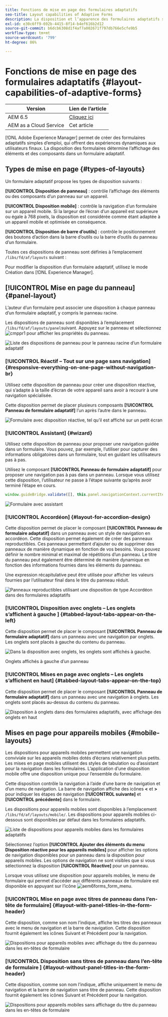 ```yaml
---
title: Fonctions de mise en page des formulaires adaptatifs
seo-title: Layout capabilities of Adaptive Forms
description: La disposition et l’apparence des formulaires adaptatifs sur différents appareils sont déterminées par les paramètres de disposition. Comprenez les différentes dispositions et leur mode d’application.
exl-id: e30c6ff9-692b-4415-8f14-b4ef616b2d12
source-git-commit: b6dcb6308d1f4af7a002671f797db766e5cfe9b5
workflow-type: tm+mt
source-wordcount: '799'
ht-degree: 86%

---
```


# Fonctions de mise en page des formulaires adaptatifs {#layout-capabilities-of-adaptive-forms}

| Version | Lien de l’article |
| -------- | ---------------------------- |
| AEM 6.5 | [Cliquez ici](https://experienceleague.adobe.com/docs/experience-manager-65/forms/adaptive-forms-basic-authoring/layout-capabilities-adaptive-forms.html) |
| AEM as a Cloud Service | Cet article |

[!DNL Adobe Experience Manager] permet de créer des formulaires adaptatifs simples d’emploi, qui offrent des expériences dynamiques aux utilisateurs finaux. La disposition des formulaires détermine l’affichage des éléments et des composants dans un formulaire adaptatif.

<!-- ## Prerequisite knowledge {#prerequisite-knowledge}

Before learning about the different layout capabilities of Adaptive Forms, read [Introduction to authoring forms](introduction-forms-authoring.md) to know more about Adaptive Forms. -->

## Types de mise en page {#types-of-layouts}

Un formulaire adaptatif propose les types de disposition suivants :

**[!UICONTROL Disposition de panneau]** : contrôle l’affichage des éléments ou des composants d’un panneau sur un appareil.

**[!UICONTROL Disposition mobile]** : contrôle la navigation d’un formulaire sur un appareil mobile. Si la largeur de l’écran d’un appareil est supérieure ou égale à 768 pixels, la disposition est considérée comme étant adaptée à un appareil mobile et optimisée en conséquence.

**[!UICONTROL Disposition de barre d’outils]** : contrôle le positionnement des boutons d’action dans la barre d’outils ou la barre d’outils du panneau d’un formulaire.

Toutes ces dispositions de panneau sont définies à l’emplacement `/libs/fd/af/layouts` suivant :

Pour modifier la disposition d’un formulaire adaptatif, utilisez le mode Création dans [!DNL Experience Manager].

## [!UICONTROL Mise en page du panneau] {#panel-layout}

L’auteur d’un formulaire peut associer une disposition à chaque panneau d’un formulaire adaptatif, y compris le panneau racine.

Les dispositions de panneau sont disponibles à l’emplacement `/libs/fd/af/layouts/panel`suivant. Appuyez sur le panneau et sélectionnez ![cmppr1](assets/configure-icon.svg) pour afficher les propriétés du panneau.

![Liste des dispositions de panneau pour le panneau racine d’un formulaire adaptatif](assets/layouts.png)

### [!UICONTROL Réactif – Tout sur une page sans navigation] {#responsive-everything-on-one-page-without-navigation-br}

Utilisez cette disposition de panneau pour créer une disposition réactive, qui s’adapte à la taille d’écran de votre appareil sans avoir à recourir à une navigation spécialisée.

Cette disposition permet de placer plusieurs composants **[!UICONTROL Panneau de formulaire adaptatif]** l’un après l’autre dans le panneau.

![Formulaire avec disposition réactive, tel qu’il est affiché sur un petit écran](assets/responsive-layout.png)

### [!UICONTROL Assistant] {#wizard}

Utilisez cette disposition de panneau pour proposer une navigation guidée dans un formulaire. Vous pouvez, par exemple, l’utiliser pour capturer des informations obligatoires dans un formulaire, tout en guidant les utilisateurs pas à pas.

Utilisez le composant **[!UICONTROL Panneau de formulaire adaptatif]** pour proposer une navigation pas à pas dans un panneau. Lorsque vous utilisez cette disposition, l’utilisateur ne passe à l’étape suivante qu’après avoir terminé l’étape en cours.

```javascript
window.guideBridge.validate([], this.panel.navigationContext.currentItem.somExpression)
```

![Formulaire avec assistant](assets/wizard-layout2.png)

### [!UICONTROL Accordéon] {#layout-for-accordion-design}

Cette disposition permet de placer le composant **[!UICONTROL Panneau de formulaire adaptatif]** dans un panneau avec un style de navigation en accordéon. Cette disposition permet également de créer des panneaux reproductibles. Ces panneaux permettent d’ajouter ou de supprimer des panneaux de manière dynamique en fonction de vos besoins. Vous pouvez définir le nombre minimal et maximal de répétitions d’un panneau. Le titre du panneau peut également être déterminé de manière dynamique en fonction des informations fournies dans les éléments du panneau.

Une expression récapitulative peut être utilisée pour afficher les valeurs fournies par l’utilisateur final dans le titre du panneau réduit.

![Panneaux reproductibles utilisant une disposition de type Accordéon dans des formulaires adaptatifs](assets/accordion-layout.png)

### [!UICONTROL Disposition avec onglets – Les onglets s’affichent à gauche ] {#tabbed-layout-tabs-appear-on-the-left}

Cette disposition permet de placer le composant **[!UICONTROL Panneau de formulaire adaptatif]** dans un panneau avec une navigation par onglets. Les onglets sont placés à gauche du contenu du panneau.

![Dans la disposition avec onglets, les onglets sont affichés à gauche.](assets/tabs-on-left.png)

Onglets affichés à gauche d’un panneau

### [!UICONTROL Mises en page avec onglets – Les onglets s’affichent en haut] {#tabbed-layout-tabs-appear-on-the-top}

Cette disposition permet de placer le composant **[!UICONTROL Panneau de formulaire adaptatif]** dans un panneau avec une navigation à onglets. Les onglets sont placés au-dessus du contenu du panneau.

![Disposition à onglets dans des formulaires adaptatifs, avec affichage des onglets en haut](assets/tabs-on-top.png)

## Mises en page pour appareils mobiles {#mobile-layouts}

Les dispositions pour appareils mobiles permettent une navigation conviviale sur les appareils mobiles dotés d’écrans relativement plus petits. Les mises en page mobiles utilisent des styles de tabulation ou d’assistant pour la navigation dans les formulaires. L’application d’une disposition mobile offre une disposition unique pour l’ensemble du formulaire.

Cette disposition contrôle la navigation à l’aide d’une barre de navigation et d’un menu de navigation. La barre de navigation affiche des icônes **&lt;** et **>** pour indiquer les étapes de navigation **[!UICONTROL suivante]** et **[!UICONTROL précédente]** dans le formulaire.

Les dispositions pour appareils mobiles sont disponibles à l’emplacement `/libs/fd/af/layouts/mobile/`. Les dispositions pour appareils mobiles ci-dessous sont disponibles par défaut dans les formulaires adaptatifs.

![Liste de dispositions pour appareils mobiles dans les formulaires adaptatifs](assets/mobile-navigation.png)

Sélectionnez l’option **[!UICONTROL Ajouter des éléments du menu Disposition réactive pour les appareils mobiles]** pour afficher les options de navigation disponibles pour un panneau dans la disposition pour appareils mobiles. Les options de navigation ne sont visibles que si vous sélectionnez la disposition **[!UICONTROL Réactive]** pour un panneau.

Lorsque vous utilisez une disposition pour appareils mobiles, le menu de formulaire qui permet d’accéder aux différents panneaux de formulaire est disponible en appuyant sur l’icône ![aem6forms_form_menu](assets/rail-icon.svg).

### [!UICONTROL Mise en page avec titres de panneau dans l’en-tête de formulaire] {#layout-with-panel-titles-in-the-form-header}

Cette disposition, comme son nom l’indique, affiche les titres des panneaux avec le menu de navigation et la barre de navigation. Cette disposition fournit également les icônes Suivant et Précédent pour la navigation.

![Dispositions pour appareils mobiles avec affichage du titre du panneau dans les en-têtes de formulaire](assets/mobile-layout1.png)

### [!UICONTROL Disposition sans titres de panneau dans l’en-tête de formulaire ] {#layout-without-panel-titles-in-the-form-header}

Cette disposition, comme son nom l’indique, affiche uniquement le menu de navigation et la barre de navigation sans titre de panneau. Cette disposition fournit également les icônes Suivant et Précédent pour la navigation.

![Dispositions pour appareils mobiles sans affichage du titre du panneau dans les en-têtes de formulaire](assets/mobile-layout2.png)

<!-- ## Toolbar layouts {#toolbar-layouts}

A Toolbar Layout controls positioning and display of any action buttons that you add to your Adaptive Forms. The layout can be added at a form level or at a panel level.

![A list of Toolbar Layouts in Adaptive Forms to control layout of buttons](assets/toolbar-layouts.png)

A list of Toolbar Layouts in Adaptive Forms

Toolbar layouts are available at `/libs/fd/af/layouts/toolbar` location. Adaptive Forms provide the following Toolbar Layouts, by default.

### [!UICONTROL Default layout for toolbar] {#default-layout-for-toolbar}

This layout is selected as the default layout when you add any action buttons in an Adaptive Form. Selecting this layout displays the same layout for both, desktop and mobile devices.

Also, you can add multiple toolbars containing action buttons configured with this layout. An action button is associated with a form control. You can configure the toolbars to be before or after a panel.

![Default view for toolbar](assets/toolbar_layout_default.png)

Default view for toolbar

### [!UICONTROL Mobile fixed layout for toolbar] {#mobile-fixed-layout-for-toolbar}

Select this layout to provide alternate layouts for desktop and mobile devices.

For the desktop layout, you can add Action buttons using some specific labels. Only one toolbar can be configured with this layout. If more than one toolbar is configured with this layout, there is an overlap for mobile devices and only one toolbar is visible. For example, you can have a toolbar at the bottom or the top of the form, or, after or before panels in the form.

For the Mobile layout, you can add action buttons using icons.

![Mobile fixed layout for toolbar](assets/toolbar_layout_mobile_fixed.png)

Mobile fixed layout for toolbar-->
